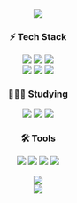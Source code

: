 <div align='center'>
  <img src="https://capsule-render.vercel.app/api?type=venom&color=0:1D976C,100:93F9B9&height=300&section=header&text=Welcome,%20Traveler&fontSize=70&fontColor=000000&stroke=3FCF8E&strokeWidth=1" />  
</div>

<h3 align='center'>⚡️ Tech Stack</h3>
<div align='center'>
  <img src="https://img.shields.io/badge/react-000000?style=for-the-badge&logo=react&logoColor=61DAFB" />
  <img src="https://img.shields.io/badge/html5-E34F26?style=for-the-badge&logo=html5&logoColor=white" />
  <img src="https://img.shields.io/badge/javascript-F7DF1E?style=for-the-badge&logo=javascript&logoColor=black" />
</div>

<div align='center'>
  <img src="https://img.shields.io/badge/styledcomponents-DB7093?style=for-the-badge&logo=styledcomponents&logoColor=yellow" />
  <img src="https://img.shields.io/badge/tailwindcss-06B6D4?style=for-the-badge&logo=tailwindcss&logoColor=white" />
  <img src="https://img.shields.io/badge/css3-1572B6?style=for-the-badge&logo=css3&logoColor=white" />
</div>

<h3 align='center'>🧑🏻‍💻 Studying</h3>
<div align='center'>
  <img src="https://img.shields.io/badge/typescript-3178C6?style=for-the-badge&logo=typescript&logoColor=white" />
  <img src="https://img.shields.io/badge/nextjs-000000?style=for-the-badge&logo=nextdotjs&logoColor=white" />
  <img src="https://img.shields.io/badge/supabase-000000?style=for-the-badge&logo=supabase&logoColor=3FCF8E" />
</div>

<h3 align='center'>🛠️ Tools</h3>
<div align='center'>
  <img src="https://img.shields.io/badge/git-F05032?style=for-the-badge&logo=git&logoColor=white" />
  <img src="https://img.shields.io/badge/github-000000?style=for-the-badge&logo=github&logoColor=white" />
  <img src="https://img.shields.io/badge/slack-4A154B?style=for-the-badge&logo=slack&logoColor=white" />
  <img src="https://img.shields.io/badge/notion-000000?style=for-the-badge&logo=notion&logoColor=white" />
</div>
<br/>

<div align='center'>
<picture>
  <source
    srcset="https://github-readme-stats.vercel.app/api?username=starcradle101&show_icons=true&theme=gotham&card_width=500px"
    media="(prefers-color-scheme: dark)"
  />
  <source
    srcset="https://github-readme-stats.vercel.app/api?username=starcradle101&show_icons=true&theme=vue&card_width=500px"
    media="(prefers-color-scheme: light), (prefers-color-scheme: no-preference)"
  />
  <img src="https://github-readme-stats.vercel.app/api?username=starcradle101&show_icons=true" />
</picture>
</div>
<div align='center'>
<picture>
  <source
    srcset="https://github-readme-stats.vercel.app/api/top-langs?username=starcradle101&show_icons=true&theme=gotham&card_width=500px"
    media="(prefers-color-scheme: dark)"
  />
  <source
    srcset="https://github-readme-stats.vercel.app/api/top-langs?username=starcradle101&show_icons=true&theme=vue&card_width=500px"
    media="(prefers-color-scheme: light), (prefers-color-scheme: no-preference)"
  />
  <img src="https://github-readme-stats.vercel.app/api?username=starcradle101&show_icons=true" />
</picture>
</div>
